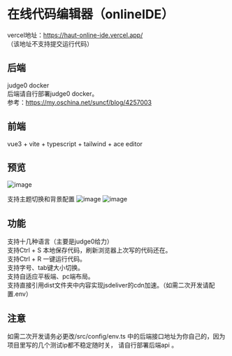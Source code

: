 # 在线代码编辑器（onlineIDE）  

vercel地址：https://haut-online-ide.vercel.app/  
（该地址不支持提交运行代码）
## 后端
judge0 docker  
后端请自行部署judge0 docker。  
参考：https://my.oschina.net/suncf/blog/4257003
## 前端
vue3 + vite + typescript + tailwind + ace editor  
## 预览
![image](https://user-images.githubusercontent.com/35400185/148081461-53c0f5bf-171d-48bb-b958-1cbc708ad44d.png)

支持主题切换和背景配置
![image](https://user-images.githubusercontent.com/35400185/148083734-ff050501-3d21-4f4e-b951-a16a3deb8cd4.png)
![image](https://user-images.githubusercontent.com/35400185/148082641-b3bf5dbc-620e-4657-aa99-19541e1cc250.png)

## 功能
支持十几种语言（主要是judge0给力）  
支持Ctrl + S 本地保存代码，刷新浏览器上次写的代码还在。  
支持Ctrl + R 一键运行代码。  
支持字号、tab键大小切换。  
支持自适应平板端、pc端布局。  
支持直接引用dist文件夹中内容实现jsdeliver的cdn加速。（如需二次开发请配置.env）
## 注意
如需二次开发请务必更改/src/config/env.ts 中的后端接口地址为你自己的，因为项目里写的几个测试ip都不稳定随时关， 请自行部署后端api 。
